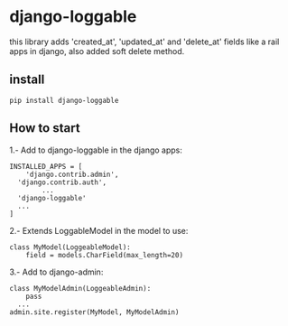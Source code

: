 
# django-loggable
this library adds 'created_at', 'updated_at' and 'delete_at'  fields like a rail apps in django, also added soft delete method.


## install

    pip install django-loggable

## How to start
1.- Add to django-loggable in the django apps:

    INSTALLED_APPS = [  
        'django.contrib.admin',  
      'django.contrib.auth',    
            ... 
      'django-loggable'
      ...  
    ]
2.- Extends LoggableModel in the model to use:

    class MyModel(LoggeableModel):  
        field = models.CharField(max_length=20)  

3.- Add to django-admin:

    class MyModelAdmin(LoggeableAdmin):  
        pass  
      ...
    admin.site.register(MyModel, MyModelAdmin)
